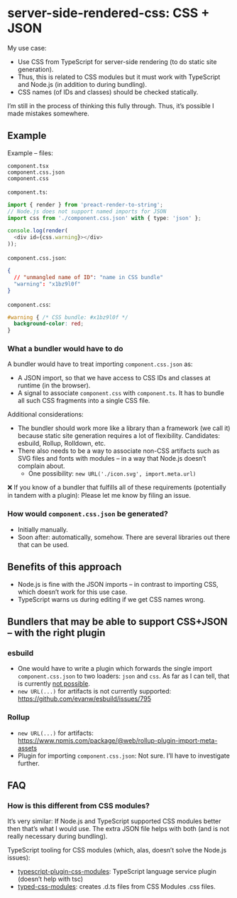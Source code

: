 # server-side-rendered-css: CSS + JSON

My use case:

* Use CSS from TypeScript for server-side rendering (to do static site generation).
* Thus, this is related to CSS modules but it must work with TypeScript and Node.js (in addition to during bundling).
* CSS names (of IDs and classes) should be checked statically.

I’m still in the process of thinking this fully through. Thus, it’s possible I made mistakes somewhere.

## Example

Example – files:

```
component.tsx
component.css.json
component.css
```

`component.ts`:

```ts
import { render } from 'preact-render-to-string';
// Node.js does not support named imports for JSON
import css from './component.css.json' with { type: 'json' };

console.log(render(
  <div id={css.warning}></div>
));
```

`component.css.json`:

```json
{
  // "unmangled name of ID": "name in CSS bundle"
  "warning": "x1bz9l0f"
}
```

`component.css`:

```css
#warning { /* CSS bundle: #x1bz9l0f */
  background-color: red;
}
```

### What a bundler would have to do

A bundler would have to treat importing `component.css.json` as:

* A JSON import, so that we have access to CSS IDs and classes at runtime (in the browser).
* A signal to associate `component.css` with `component.ts`. It has to bundle all such CSS fragments into a single CSS file.

Additional considerations:

* The bundler should work more like a library than a framework (we call it) because static site generation requires a lot of flexibility. Candidates: esbuild, Rollup, Rolldown, etc.
* There also needs to be a way to associate non-CSS artifacts such as SVG files and fonts with modules – in a way that Node.js doesn’t complain about.
  * One possibility: `new URL('./icon.svg', import.meta.url)`

❌ If you know of a bundler that fulfills all of these requirements (potentially in tandem with a plugin): Please let me know by filing an issue.

### How would `component.css.json` be generated?

* Initially manually.
* Soon after: automatically, somehow. There are several libraries out there that can be used.

## Benefits of this approach

* Node.js is fine with the JSON imports – in contrast to importing CSS, which doesn’t work for this use case.
* TypeScript warns us during editing if we get CSS names wrong.

## Bundlers that may be able to support CSS+JSON – with the right plugin

### esbuild

* One would have to write a plugin which forwards the single import `component.css.json` to two loaders: `json` and `css`. As far as I can tell, that is currently [not possible](https://github.com/evanw/esbuild/issues/1233).
* `new URL(...)` for artifacts is not currently supported: https://github.com/evanw/esbuild/issues/795

### Rollup

* `new URL(...)` for artifacts: https://www.npmjs.com/package/@web/rollup-plugin-import-meta-assets
* Plugin for importing `component.css.json`: Not sure. I’ll have to investigate further.

## FAQ

### How is this different from CSS modules?

It’s very similar: If Node.js and TypeScript supported CSS modules better then that’s what I would use. The extra JSON file helps with both (and is not really necessary during bundling).

TypeScript tooling for CSS modules (which, alas, doesn’t solve the Node.js issues):

* [typescript-plugin-css-modules](https://github.com/mrmckeb/typescript-plugin-css-modules): TypeScript language service plugin (doesn’t help with tsc)
* [typed-css-modules](https://github.com/Quramy/typed-css-modules): creates .d.ts files from CSS Modules .css files.
